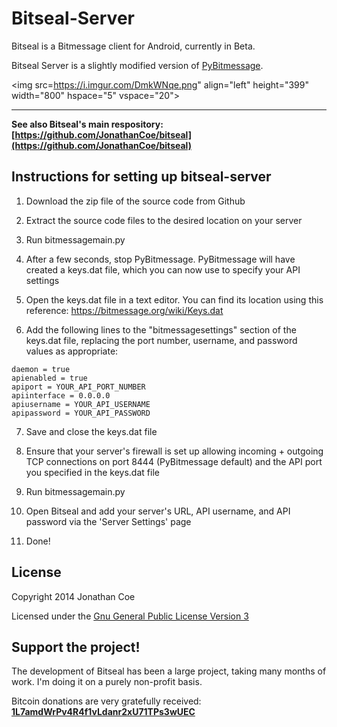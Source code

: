 Bitseal-Server
=======

Bitseal is a Bitmessage client for Android, currently in Beta. 

Bitseal Server is a slightly modified version of [PyBitmessage](https://github.com/bitmessage/pybitmessage).

<img src=https://i.imgur.com/DmkWNqe.png" align="left" height="399" width="800" hspace="5" vspace="20">

---------------
**See also Bitseal's main respository: [https://github.com/JonathanCoe/bitseal](https://github.com/JonathanCoe/bitseal)**

Instructions for setting up bitseal-server
---------------

1) Download the zip file of the source code from Github

2) Extract the source code files to the desired location on your server

3) Run bitmessagemain.py

4) After a few seconds, stop PyBitmessage. PyBitmessage will have created a keys.dat file, which you can now use to specify your API settings

5) Open the keys.dat file in a text editor. You can find its location using this reference: https://bitmessage.org/wiki/Keys.dat

6) Add the following lines to the "bitmessagesettings" section of the keys.dat file, replacing the port number, username, and password values as appropriate:  

```
daemon = true
apienabled = true
apiport = YOUR_API_PORT_NUMBER
apiinterface = 0.0.0.0
apiusername = YOUR_API_USERNAME
apipassword = YOUR_API_PASSWORD
```  
                    
7) Save and close the keys.dat file

8) Ensure that your server's firewall is set up allowing incoming + outgoing TCP connections on port 8444 (PyBitmessage default) and the API port you specified in the keys.dat file

9) Run bitmessagemain.py

10) Open Bitseal and add your server's URL, API username, and API password via the 'Server Settings' page

11) Done!



License
---------------
Copyright 2014 Jonathan Coe

Licensed under the [Gnu General Public License Version 3](https://www.gnu.org/licenses/gpl-3.0.html)


Support the project!
---------------
The development of Bitseal has been a large project, taking many months of work. I'm doing it on a purely non-profit basis. 

Bitcoin donations are very gratefully received: 
[**1L7amdWrPv4R4f1vLdanr2xU71TPs3wUEC**](https://www.blocktrail.com/address/1L7amdWrPv4R4f1vLdanr2xU71TPs3wUEC)
